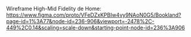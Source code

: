 Wireframe High-Mid Fidelity de Home:
https://www.figma.com/proto/VFeDZxKPBIw4vy9NAoN0G5/Bookland?page-id=1%3A77&node-id=236-906&viewport=-2478%2C-449%2C0.14&scaling=scale-down&starting-point-node-id=236%3A906
